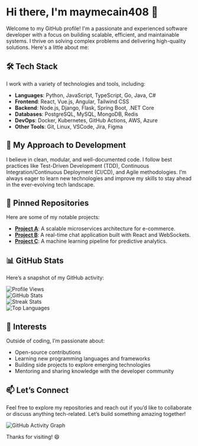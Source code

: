 # Hi there, I'm maymecain408 👋  

Welcome to my GitHub profile! I'm a passionate and experienced software developer with a focus on building scalable, efficient, and maintainable systems. I thrive on solving complex problems and delivering high-quality solutions. Here's a little about me:  

## 🛠️ Tech Stack  
I work with a variety of technologies and tools, including:  
- **Languages**: Python, JavaScript, TypeScript, Go, Java, C#  
- **Frontend**: React, Vue.js, Angular, Tailwind CSS  
- **Backend**: Node.js, Django, Flask, Spring Boot, .NET Core  
- **Databases**: PostgreSQL, MySQL, MongoDB, Redis  
- **DevOps**: Docker, Kubernetes, GitHub Actions, AWS, Azure  
- **Other Tools**: Git, Linux, VSCode, Jira, Figma  

## 🚀 My Approach to Development  
I believe in clean, modular, and well-documented code. I follow best practices like Test-Driven Development (TDD), Continuous Integration/Continuous Deployment (CI/CD), and Agile methodologies. I’m always eager to learn new technologies and improve my skills to stay ahead in the ever-evolving tech landscape.  

## 📌 Pinned Repositories  
Here are some of my notable projects:  
- **[Project A](https://github.com/maymecain408/project-a)**: A scalable microservices architecture for e-commerce.  
- **[Project B](https://github.com/maymecain408/project-b)**: A real-time chat application built with React and WebSockets.  
- **[Project C](https://github.com/maymecain408/project-c)**: A machine learning pipeline for predictive analytics.  

## 📊 GitHub Stats  
Here’s a snapshot of my GitHub activity:  

![Profile Views](https://komarev.com/ghpvc/?username=maymecain408&color=blue)  
![GitHub Stats](https://github-readme-stats.vercel.app/api?username=maymecain408&show_icons=true&theme=radical)  
![Streak Stats](https://github-readme-streak-stats.herokuapp.com/?user=maymecain408&theme=radical)  
![Top Languages](https://github-readme-stats.vercel.app/api/top-langs/?username=maymecain408&layout=compact&theme=radical)  

## 🌱 Interests  
Outside of coding, I’m passionate about:  
- Open-source contributions  
- Learning new programming languages and frameworks  
- Building side projects to explore emerging technologies  
- Mentoring and sharing knowledge with the developer community  

## 📫 Let’s Connect  
Feel free to explore my repositories and reach out if you’d like to collaborate or discuss anything tech-related. Let’s build something amazing together!  

![GitHub Activity Graph](https://activity-graph.herokuapp.com/graph?username=maymecain408&theme=react-dark)  

Thanks for visiting! 😄

